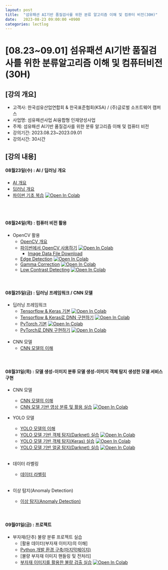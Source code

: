 ```yaml
---
layout: post
title:  "섬유패션 AI기반 품질검사를 위한 분류 알고리즘 이해 및 컴퓨터 비전(30H)"
date:   2023-08-23 09:00:00 +0900
categories: lectlog
---
```


# [08.23~09.01] 섬유패션 AI기반 품질검사를 위한 분류알고리즘 이해 및 컴퓨터비전(30H)

## [강의 개요]

* 고객사: 한국섬유산업연합회 & 한국표준협회(KSA) / (주)글로벌 소프트웨어 캠퍼스
* 사업명: 섬유패션사업 AI융합형 인재양성사업
* 주제: 섬유패션 AI기반 품질검사를 위한 분류 알고리즘 이해 및 컴퓨터 비전
* 강의기간: 2023.08.23~2023.09.01
* 강의시간: 30시간

## [강의 내용]

#### 08월23일(수) : AI / 딥러닝 개요

  * [AI 개요](../LectureFiles/pdf/AI01_AI개요.pdf)
  * [딥러닝 개요](../LectureFiles/pdf/DL01_딥러닝개요.pdf)
  * [파이썬 기초 복습](../LectureFiles/src/Py001_Basic.ipynb) [![Open In Colab](https://colab.research.google.com/assets/colab-badge.svg)](https://colab.research.google.com/github/aidalabs/Lectures/blob/main/LectureFiles/src/Py001_Basic.ipynb)
  <br/>
  <br/>

#### 08월24일(목) : 컴퓨터 비전 활용

* OpenCV 활용
  * [OpenCV 개요](../LectureFiles/pdf/CV01_OpenCV개요.pdf)
  * [파이썬에서 OpenCV 사용하기](../LectureFiles/src/CV001_OpenCV_Basic.ipynb) [![Open In Colab](https://colab.research.google.com/assets/colab-badge.svg)](https://colab.research.google.com/github/aidalabs/Lectures/blob/main/LectureFiles/src/CV001_OpenCV_Basic.ipynb)
    * [Image Data File Download](../LectureFiles/dataset/OpenCV_Resources.zip)
  * [Edge Detection](../LectureFiles/src/CV002_Edge_Detection.ipynb) [![Open In Colab](https://colab.research.google.com/assets/colab-badge.svg)](https://colab.research.google.com/github/aidalabs/Lectures/blob/main/LectureFiles/src/CV002_Edge_Detection.ipynb)
  * [Gamma Correction](../LectureFiles/src/CV003_Gamma_Correction.ipynb) [![Open In Colab](https://colab.research.google.com/assets/colab-badge.svg)](https://colab.research.google.com/github/aidalabs/Lectures/blob/main/LectureFiles/src/CV003_Gamma_Correction.ipynb)
  * [Low Contrast Detecting](../LectureFiles/src/CV004_Low_Contrast_Detecting.ipynb) [![Open In Colab](https://colab.research.google.com/assets/colab-badge.svg)](https://colab.research.google.com/github/aidalabs/Lectures/blob/main/LectureFiles/src/CV004_Low_Contrast_Detecting.ipynb)
  <br/>
  <br/>
#### 08월25일(금) :  딥러닝 프레임워크 / CNN 모델

* 딥러닝 프레임워크
  * [Tensorflow & Keras 기본](../LectureFiles/src/DL001_Tensorflow.ipynb) [![Open In Colab](https://colab.research.google.com/assets/colab-badge.svg)](https://colab.research.google.com/github/aidalabs/Lectures/blob/main/LectureFiles/src/DL001_Tensorflow.ipynb)
  * [Tensorflow & Keras로 DNN 구현하기](../LectureFiles/src/DL002_Tensorflow_DNN.ipynb) [![Open In Colab](https://colab.research.google.com/assets/colab-badge.svg)](https://colab.research.google.com/github/aidalabs/Lectures/blob/main/LectureFiles/src/DL002_Tensorflow_DNN.ipynb)
  * [PyTorch 기본](../LectureFiles/src/DL003_PyTorch.ipynb) [![Open In Colab](https://colab.research.google.com/assets/colab-badge.svg)](https://colab.research.google.com/github/aidalabs/Lectures/blob/main/LectureFiles/src/DL003_PyTorch.ipynb)
  * [PyTorch로 DNN 구현하기](../LectureFiles/src/DL004_PyTorch_DNN.ipynb) [![Open In Colab](https://colab.research.google.com/assets/colab-badge.svg)](https://colab.research.google.com/github/aidalabs/Lectures/blob/main/LectureFiles/src/DL004_PyTorch_DNN.ipynb)
  <br/>
* CNN 모델
  * [CNN 모델의 이해](../LectureFiles/pdf/DL02_CNN모델개요.pdf)
  <br/>
  <br/>
#### 08월31일(목) : 모델 생성-이미지 분류 모델 생성-이미지 객체 탐지 생성한 모델 서비스 구현
* CNN 모델
  * [CNN 모델의 이해](../LectureFiles/pdf/DL02_CNN모델개요.pdf)
  * [CNN 모델 기반 영상 분류 및 활용 실습](../LectureFiles/src/DL005_CNN_ImageClassificaton.ipynb) [![Open In Colab](https://colab.research.google.com/assets/colab-badge.svg)](https://colab.research.google.com/github/aidalabs/Lectures/blob/main/LectureFiles/src/DL005_CNN_ImageClassificaton.ipynb)

* YOLO 모델
  * [YOLO 모델의 이해](../LectureFiles/pdf/DL08_YOLO모델개요.pdf)
  * [YOLO 모델 기반 객체 탐지(Darknet) 실습](../LectureFiles/src/DL008_YOLO_Darknet_ObjectDetection.ipynb) [![Open In Colab](https://colab.research.google.com/assets/colab-badge.svg)](https://colab.research.google.com/github/aidalabs/Lectures/blob/main/LectureFiles/src/DL008_YOLO_Darknet_ObjectDetection.ipynb)
  * [YOLO 모델 기반 객체 탐지(Keras) 실습](../LectureFiles/src/DL008_YOLO_Keras_ObjectDetection.ipynb) [![Open In Colab](https://colab.research.google.com/assets/colab-badge.svg)](https://colab.research.google.com/github/aidalabs/Lectures/blob/main/LectureFiles/src/DL008_YOLO_Keras_ObjectDetection.ipynb)
  * [YOLO 모델 기반 얼굴 탐지(Darknet) 실습](../LectureFiles/src/DL008_YOLO_Darknet_FaceDetection.ipynb) [![Open In Colab](https://colab.research.google.com/assets/colab-badge.svg)](https://colab.research.google.com/github/aidalabs/Lectures/blob/main/LectureFiles/src/DL008_YOLO_Darknet_FaceDetection.ipynb)
  <br/>
* 데이터 라벨링
  * [데이터 라벨링](../LectureFiles/pdf/DL20_데이터라벨링.pdf)
  <br/>
* 이상 탐지(Anomaly Detection)
  * [이상 탐지(Anomaly Detection)](../LectureFiles/pdf/DL23_Anomaly_Detection.pdf)
  <br/>
  <br/>
#### 09월01일(금) : 프로젝트

* 부자재(단추) 불량 분류 프로젝트 실습
  * [활용 데이터(부자재 이미지)의 이해]
  * [Python 개발 환경 구축(마지막페이지)](../LectureFiles/pdf/PY001_파이썬개요.pdf)
  * [불량 부자재 이미지 핸들링 및 전처리]
  * [부자재 이미지를 활용한 불량 검출 실습](../LectureFiles/src/DL090_Example_Fab.ipynb) [![Open In Colab](https://colab.research.google.com/assets/colab-badge.svg)](https://colab.research.google.com/github/aidalabs/Lectures/blob/main/LectureFiles/src/DL090_Example_Fab.ipynb)